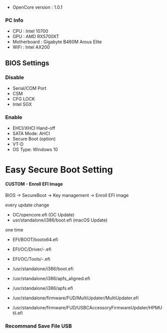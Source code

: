 
- OpenCore version : 1.0.1
  
### PC Info

- CPU : Intel 10700
- GPU : AMD RX5700XT
- Motherboard : Gigabyte B460M Arous Elite
- WiFi : Intel AX200


## BIOS Settings

### Disable

- Serial/COM Port
- CSM
- CFG LOCK
- Intel SGX

### Enable

- EHCI/XHCI Hand-off
- SATA Mode: AHCI
- Secure Boot (option)
- VT-D
- OS Type: Windows 10












# Easy Secure Boot Setting

#### CUSTOM - Enroll EFI Image


BIOS -> SecureBoot -> Key management -> Enroll EFI image



every update change

- OC/opencore.efi (OC Update)
- usr/standalone/i386/boot.efi (macOS Update)

one time

- EFI/BOOT/bootx64.efi
- EFI/OC/Driver/-.efi
- EFI/OC/Tools/-.efi


- /usr/standalone/i386/boot.efi
- /usr/standalone/i386/apfs_aligned.efi
- /usr/standalone/i386/apfs.efi
- /usr/standalone/firmware/FUD/MultiUpdater/MultiUpdater.efi
- /usr/standalone/firmware/FUD/USBCAccessoryFirmwareUpdater/HPMUtil.efi


### Recommand Save File USB
